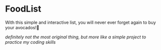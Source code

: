 # FoodList

With this simple and interactive list, you will never ever forget again to buy your avocados!🥑

*definitely not the most original thing, but more like a simple project to practice my coding skills*

